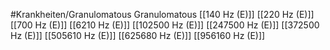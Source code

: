 #Krankheiten/Granulomatous
Granulomatous
[[140 Hz (E)]]
[[220 Hz (E)]]
[[700 Hz (E)]]
[[6210 Hz (E)]]
[[102500 Hz (E)]]
[[247500 Hz (E)]]
[[372500 Hz (E)]]
[[505610 Hz (E)]]
[[625680 Hz (E)]]
[[956160 Hz (E)]]